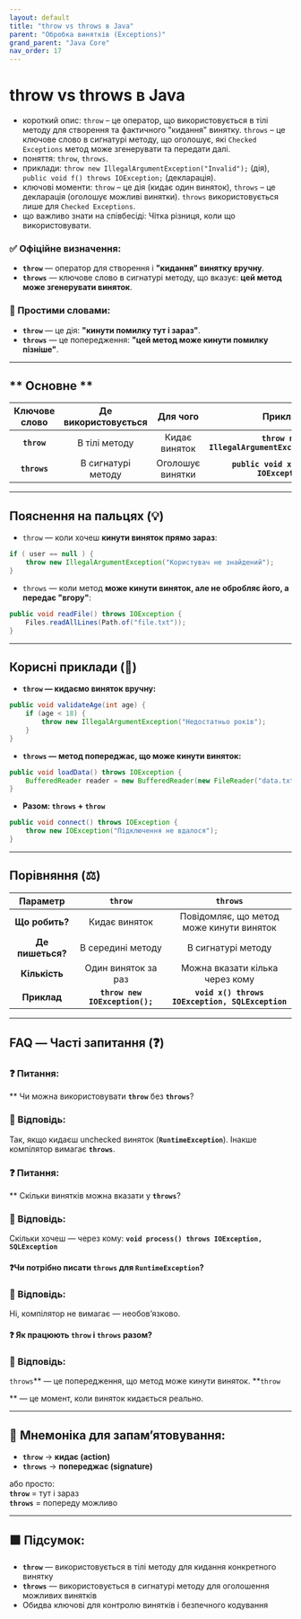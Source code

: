 ```yaml
---
layout: default
title: "throw vs throws в Java"
parent: "Обробка винятків (Exceptions)"
grand_parent: "Java Core"
nav_order: 17
---
```


# throw vs throws в Java

* короткий опис: `throw` – це оператор, що використовується в тілі методу для створення та фактичного "кидання" винятку. `throws` – це ключове слово в сигнатурі методу, що оголошує, які `Checked Exceptions` метод може згенерувати та
  передати далі.
* поняття: `throw`, `throws`.
* приклади: `throw new IllegalArgumentException("Invalid");` (дія), `public void f() throws IOException;` (декларація).
* ключові моменти: `throw` – це дія (кидає один виняток), `throws` – це декларація (оголошує можливі винятки). `throws`
  використовується лише для `Checked Exceptions`.
* що важливо знати на співбесіді: Чітка різниця, коли що використовувати.

### **✅ Офіційне визначення:**

* **`throw`** — оператор для створення і **"кидання" винятку вручну**.
* **`throws`** — ключове слово в сигнатурі методу, що вказує: **цей метод може згенерувати виняток**.

### **🧠 Простими словами:**

* **`throw`** — це дія: **"кинути помилку тут і зараз"**.
* **`throws`** — це попередження: **"цей метод може кинути помилку пізніше"**.

---

## ** Основне **


| Ключове слово | Де використовується |     Для чого     |                     Приклад                      |
|:-------------:|:-------------------:|:----------------:|:------------------------------------------------:|
|  **`throw`**  |    В тілі методу    |  Кидає виняток   | **`throw new IllegalArgumentException("...");`** |
| **`throws`**  | В сигнатурі методу  | Оголошує винятки |     **`public void x() throws IOException`**     |

---

## **Пояснення на пальцях (💡)**

* `throw` — коли хочеш **кинути виняток прямо зараз**:

```java
if ( user == null ) { 
    throw new IllegalArgumentException("Користувач не знайдений");
}
```

* `throws` — коли метод **може кинути виняток, але не обробляє його, а передає "вгору"**:

```java
public void readFile() throws IOException {
    Files.readAllLines(Path.of("file.txt"));
}
```

---

## **Корисні приклади (🧪)**

* **`throw` — кидаємо виняток вручну:**

```java
public void validateAge(int age) {
    if (age < 18) {
        throw new IllegalArgumentException("Недостатньо років");
    }
}
```

* **`throws` — метод попереджає, що може кинути виняток:**

```java
public void loadData() throws IOException {
    BufferedReader reader = new BufferedReader(new FileReader("data.txt"));
}
```

* **Разом: `throws` \+ `throw`**

```java
public void connect() throws IOException {
    throw new IOException("Підключення не вдалося");
}
```

---

## **Порівняння (⚖️)**

|     Параметр     |            `throw`             |                    `throws`                     |
|:----------------:|:------------------------------:|:-----------------------------------------------:|
|  **Що робить?**  |         Кидає виняток          |    Повідомляє, що метод може кинути виняток     |
| **Де пишеться?** |       В середині методу        |               В сигнатурі методу                |
|  **Кількість**   |      Один виняток за раз       |         Можна вказати кілька через кому         |
|   **Приклад**    | **`throw new IOException();`** | **`void x() throws IOException, SQLException`** |

---

## **FAQ — Часті запитання (❓)**

### **❓ Питання:**
** Чи можна використовувати **`throw`** без **`throws`**?

### **💬 Відповідь:**

Так, якщо кидаєш unchecked виняток (**`RuntimeException`**). Інакше компілятор вимагає **`throws`**.

### **❓ Питання:**
** Скільки винятків можна вказати у **`throws`**?

### **💬 Відповідь:**

Скільки хочеш — через кому:  **`void process() throws IOException, SQLException`**

#### ❓Чи потрібно писати **`throws`** для **`RuntimeException`**?

### **💬 Відповідь:**

Ні, компілятор не вимагає — необов’язково.

#### ❓ Як працюють **`throw`** і **`throws`** разом?

### **💬 Відповідь:**

`throws`** — це попередження, що метод може кинути виняток.  **`throw`

** — це момент, коли виняток кидається реально.

---

## **🧠 Мнемоніка для запам’ятовування:**

* **`throw`** -> **кидає (action)**
* **`throws`** -> **попереджає (signature)**

або просто:  
**`throw`** \= тут і зараз  
**`throws`** \= попереду можливо

---

## **🟩 Підсумок:**

* **`throw`** — використовується в тілі методу для кидання конкретного винятку
* **`throws`** — використовується в сигнатурі методу для оголошення можливих винятків
* Обидва ключові для контролю винятків і безпечного кодування